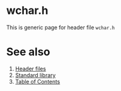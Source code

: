 # wchar.h
This is generic page for header file `wchar.h`
# See also
1. [Header files](README.md)
2. [Standard library](../README.md)
3. [Table of Contents](../../README.md)
